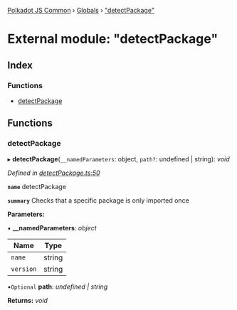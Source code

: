 [Polkadot JS Common](../README.md) › [Globals](../globals.md) › ["detectPackage"](_detectpackage_.md)

# External module: "detectPackage"

## Index

### Functions

* [detectPackage](_detectpackage_.md#detectpackage)

## Functions

###  detectPackage

▸ **detectPackage**(`__namedParameters`: object, `path?`: undefined | string): *void*

*Defined in [detectPackage.ts:50](https://github.com/polkadot-js/common/blob/87228149/packages/util/src/detectPackage.ts#L50)*

**`name`** detectPackage

**`summary`** Checks that a specific package is only imported once

**Parameters:**

▪ **__namedParameters**: *object*

Name | Type |
------ | ------ |
`name` | string |
`version` | string |

▪`Optional`  **path**: *undefined | string*

**Returns:** *void*
